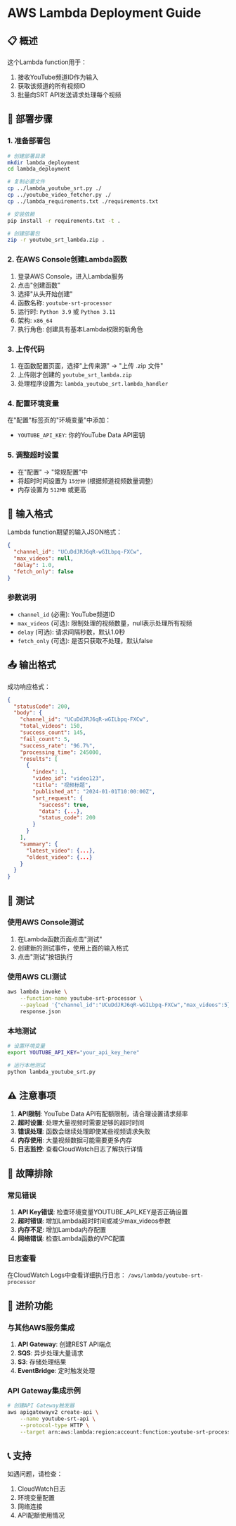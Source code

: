 # AWS Lambda Deployment Guide

## 📋 概述

这个Lambda function用于：
1. 接收YouTube频道ID作为输入
2. 获取该频道的所有视频ID
3. 批量向SRT API发送请求处理每个视频

## 🚀 部署步骤

### 1. 准备部署包

```bash
# 创建部署目录
mkdir lambda_deployment
cd lambda_deployment

# 复制必要文件
cp ../lambda_youtube_srt.py ./
cp ../youtube_video_fetcher.py ./
cp ../lambda_requirements.txt ./requirements.txt

# 安装依赖
pip install -r requirements.txt -t .

# 创建部署包
zip -r youtube_srt_lambda.zip .
```

### 2. 在AWS Console创建Lambda函数

1. 登录AWS Console，进入Lambda服务
2. 点击"创建函数"
3. 选择"从头开始创建"
4. 函数名称: `youtube-srt-processor`
5. 运行时: `Python 3.9` 或 `Python 3.11`
6. 架构: `x86_64`
7. 执行角色: 创建具有基本Lambda权限的新角色

### 3. 上传代码

1. 在函数配置页面，选择"上传来源" -> "上传 .zip 文件"
2. 上传刚才创建的 `youtube_srt_lambda.zip`
3. 处理程序设置为: `lambda_youtube_srt.lambda_handler`

### 4. 配置环境变量

在"配置"标签页的"环境变量"中添加：
- `YOUTUBE_API_KEY`: 你的YouTube Data API密钥

### 5. 调整超时设置

- 在"配置" -> "常规配置"中
- 将超时时间设置为 `15分钟` (根据频道视频数量调整)
- 内存设置为 `512MB` 或更高

## 📝 输入格式

Lambda function期望的输入JSON格式：

```json
{
  "channel_id": "UCuDdJRJ6qR-wGILbpq-FXCw",
  "max_videos": null,
  "delay": 1.0,
  "fetch_only": false
}
```

### 参数说明

- `channel_id` (必需): YouTube频道ID
- `max_videos` (可选): 限制处理的视频数量，null表示处理所有视频
- `delay` (可选): 请求间隔秒数，默认1.0秒
- `fetch_only` (可选): 是否只获取不处理，默认false

## 📤 输出格式

成功响应格式：

```json
{
  "statusCode": 200,
  "body": {
    "channel_id": "UCuDdJRJ6qR-wGILbpq-FXCw",
    "total_videos": 150,
    "success_count": 145,
    "fail_count": 5,
    "success_rate": "96.7%",
    "processing_time": 245000,
    "results": [
      {
        "index": 1,
        "video_id": "video123",
        "title": "视频标题",
        "published_at": "2024-01-01T10:00:00Z",
        "srt_request": {
          "success": true,
          "data": {...},
          "status_code": 200
        }
      }
    ],
    "summary": {
      "latest_video": {...},
      "oldest_video": {...}
    }
  }
}
```

## 🧪 测试

### 使用AWS Console测试

1. 在Lambda函数页面点击"测试"
2. 创建新的测试事件，使用上面的输入格式
3. 点击"测试"按钮执行

### 使用AWS CLI测试

```bash
aws lambda invoke \
    --function-name youtube-srt-processor \
    --payload '{"channel_id":"UCuDdJRJ6qR-wGILbpq-FXCw","max_videos":5}' \
    response.json
```

### 本地测试

```bash
# 设置环境变量
export YOUTUBE_API_KEY="your_api_key_here"

# 运行本地测试
python lambda_youtube_srt.py
```

## ⚠️ 注意事项

1. **API限制**: YouTube Data API有配额限制，请合理设置请求频率
2. **超时设置**: 处理大量视频时需要足够的超时时间
3. **错误处理**: 函数会继续处理即使某些视频请求失败
4. **内存使用**: 大量视频数据可能需要更多内存
5. **日志监控**: 查看CloudWatch日志了解执行详情

## 🔧 故障排除

### 常见错误

1. **API Key错误**: 检查环境变量YOUTUBE_API_KEY是否正确设置
2. **超时错误**: 增加Lambda超时时间或减少max_videos参数
3. **内存不足**: 增加Lambda内存配置
4. **网络错误**: 检查Lambda函数的VPC配置

### 日志查看

在CloudWatch Logs中查看详细执行日志：
`/aws/lambda/youtube-srt-processor`

## 🚀 进阶功能

### 与其他AWS服务集成

1. **API Gateway**: 创建REST API端点
2. **SQS**: 异步处理大量请求
3. **S3**: 存储处理结果
4. **EventBridge**: 定时触发处理

### API Gateway集成示例

```bash
# 创建API Gateway触发器
aws apigatewayv2 create-api \
    --name youtube-srt-api \
    --protocol-type HTTP \
    --target arn:aws:lambda:region:account:function:youtube-srt-processor
```

## 📞 支持

如遇问题，请检查：
1. CloudWatch日志
2. 环境变量配置
3. 网络连接
4. API配额使用情况

